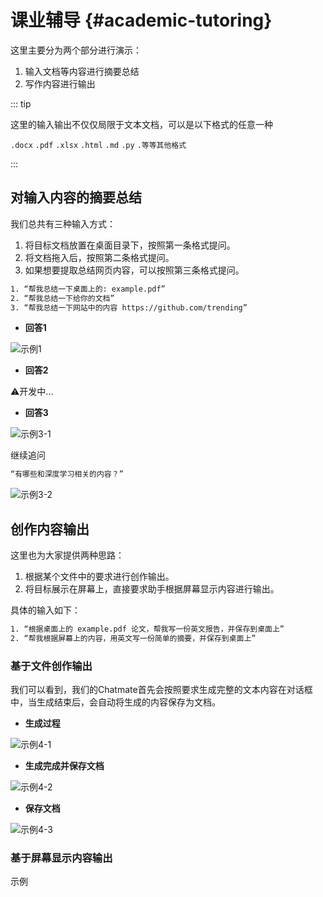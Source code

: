 <!-- markdownlint-disable MD033 -->

# 课业辅导 {#academic-tutoring}

这里主要分为两个部分进行演示：

1. 输入文档等内容进行摘要总结
2. 写作内容进行输出

::: tip

这里的输入输出不仅仅局限于文本文档，可以是以下格式的任意一种

`.docx` `.pdf`  `.xlsx` `.html` `.md` `.py` `.等等其他格式`

:::

## 对输入内容的摘要总结

我们总共有三种输入方式：

1. 将目标文档放置在桌面目录下，按照第一条格式提问。
2. 将文档拖入后，按照第二条格式提问。
3. 如果想要提取总结网页内容，可以按照第三条格式提问。

```txt
1. “帮我总结一下桌面上的: example.pdf”
2. “帮我总结一下给你的文档”
3. “帮我总结一下网站中的内容 https://github.com/trending”
```

- **回答1**

![示例1](/others/academic-tutoring/sum-pdf-0001.png "示例1")

- **回答2**

⚠️开发中...

- **回答3**

![示例3-1](/others/academic-tutoring/sum-web-0001.png "示例3-1")

继续追问

```txt
“有哪些和深度学习相关的内容？”
```

![示例3-2](/others/academic-tutoring/sum-web-0002.png "示例3-2")

## 创作内容输出

这里也为大家提供两种思路：

1. 根据某个文件中的要求进行创作输出。
2. 将目标展示在屏幕上，直接要求助手根据屏幕显示内容进行输出。

具体的输入如下：

```txt
1. “根据桌面上的 example.pdf 论文，帮我写一份英文报告，并保存到桌面上”
2. “帮我根据屏幕上的内容，用英文写一份简单的摘要，并保存到桌面上”
```

### 基于文件创作输出

我们可以看到，我们的Chatmate首先会按照要求生成完整的文本内容在对话框中，当生成结束后，会自动将生成的内容保存为文档。

- **生成过程**

![示例4-1](/others/academic-tutoring/gen-doc-0002.png "示例4-1")

- **生成完成并保存文档**

![示例4-2](/others/academic-tutoring/gen-doc-0003.png "示例4-2")

- **保存文档**

![示例4-3](/others/academic-tutoring/gen-doc-0004.png "示例4-3")

### 基于屏幕显示内容输出

示例
